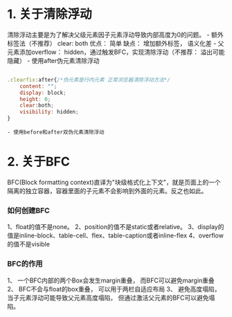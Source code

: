 <!--
 * @Description: 
 * @Date: 2019-10-12 15:40:55
 * @Author: mason
-->
# 1. 关于清除浮动
清除浮动主要是为了解决父级元素因子元素浮动导致内部高度为0的问题。
    - 额外标签法（不推荐）
       clear: both
       优点： 简单
       缺点： 增加额外标签， 语义化差
    -  父元素添加overflow： hidden，通过触发BFC，实现清除浮动（不推荐： 溢出可能隐藏）
    -  使用after伪元素清除浮动
```js

.clearfix:after{/*伪元素是行内元素 正常浏览器清除浮动方法*/
    content: "";
    display: block;
    height: 0;
    clear:both;
    visibility: hidden;
}

```
    - 使用before和after双伪元素清除浮动

# 2. 关于BFC
BFC(Block formatting context)直译为"块级格式化上下文"，就是页面上的一个隔离的独立容器，容器里面的子元素不会影响到外面的元素。反之也如此。

### 如何创建BFC
1、float的值不是none。
2、position的值不是static或者relative。
3、display的值是inline-block、table-cell、flex、table-caption或者inline-flex
4、overflow的值不是visible

### BFC的作用
1、 一个BFC内部的两个Box会发生margin重叠， 而BFC可以避免margin重叠
2、 BFC不会与float的box重叠， 可以用于两栏自适应布局
3、 避免高度塌陷， 当子元素浮动可能导致父元素高度塌陷， 但通过激活父元素的BFC可以避免塌陷。